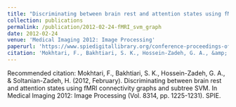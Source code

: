 ```yaml
---
title: "Discriminating between brain rest and attention states using fMRI connectivity graphs and subtree SVM"
collection: publications
permalink: /publication/2012-02-24-fMRI_svm_graph
date: 2012-02-24
venue: 'Medical Imaging 2012: Image Processing'
paperurl: 'https://www.spiedigitallibrary.org/conference-proceedings-of-spie/8314/83144C/Discriminating-between-brain-rest-and-attention-states-using-fMRI-connectivity/10.1117/12.911203.short?SSO=1'
citation: 'Mokhtari, F., Bakhtiari, S. K., Hossein-Zadeh, G. A., &amp; Soltanian-Zadeh, H. (2012, February). Discriminating between brain rest and attention states using fMRI connectivity graphs and subtree SVM. In Medical Imaging 2012: Image Processing (Vol. 8314, pp. 1225-1231). SPIE.'
---
```

Recommended citation: Mokhtari, F., Bakhtiari, S. K., Hossein-Zadeh, G. A., & Soltanian-Zadeh, H. (2012, February). Discriminating between brain rest and attention states using fMRI connectivity graphs and subtree SVM. In Medical Imaging 2012: Image Processing (Vol. 8314, pp. 1225-1231). SPIE.